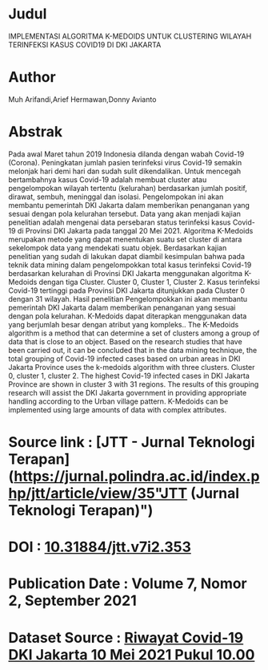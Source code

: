 # Judul 
IMPLEMENTASI ALGORITMA K-MEDOIDS UNTUK CLUSTERING WILAYAH TERINFEKSI KASUS COVID19 DI DKI JAKARTA
# Author 
Muh Arifandi,Arief Hermawan,Donny Avianto
# Abstrak
Pada awal Maret tahun 2019 Indonesia dilanda dengan wabah Covid-19 (Corona). Peningkatan jumlah pasien terinfeksi virus Covid-19 semakin melonjak hari demi hari dan sudah sulit dikendalikan. Untuk mencegah bertambahnya kasus Covid-19 adalah membuat cluster atau pengelompokan wilayah tertentu (kelurahan) berdasarkan jumlah positif, dirawat, sembuh, meninggal dan isolasi. Pengelompokan ini akan membantu pemerintah DKI Jakarta dalam memberikan penanganan yang sesuai dengan pola kelurahan tersebut. Data yang akan menjadi kajian penelitian adalah mengenai data persebaran status terinfeksi kasus Covid-19 di Provinsi DKI Jakarta pada tanggal 20 Mei 2021. Algoritma K-Medoids merupakan metode yang dapat menentukan suatu set cluster di antara sekelompok data yang mendekati suatu objek. Berdasarkan kajian penelitian yang sudah di lakukan dapat diambil kesimpulan bahwa pada teknik data mining dalam pengelompokkan total kasus terinfeksi Covid-19 berdasarkan kelurahan di Provinsi DKI Jakarta menggunakan algoritma K-Medoids dengan tiga Cluster. Cluster 0, Cluster 1, Cluster 2. Kasus terinfeksi Covid-19 tertinggi pada Provinsi DKI Jakarta ditunjukkan pada Cluster 0 dengan 31 wilayah. Hasil penelitian Pengelompokkan ini akan membantu pemerintah DKI Jakarta dalam memberikan penanganan yang sesuai dengan pola kelurahan. K-Medoids dapat diterapkan menggunakan data yang berjumlah besar dengan atribut yang kompleks.. The K-Medoids algorithm is a method that can determine a set of clusters among a group of data that is close to an object. Based on the research studies that have been carried out, it can be concluded that in the data mining technique, the total grouping of Covid-19 infected cases based on urban areas in DKI Jakarta Province uses the k-medoids algorithm with three clusters. Cluster 0, cluster 1, cluster 2. The highest Covid-19 infected cases in DKI Jakarta Province are shown in cluster 3 with 31 regions. The results of this grouping research will assist the DKI Jakarta government in providing appropriate handling according to the Urban village pattern. K-Medoids can be implemented using large amounts of data with complex attributes.
# Source link : [JTT - Jurnal Teknologi Terapan](https://jurnal.polindra.ac.id/index.php/jtt/article/view/35"JTT (Jurnal Teknologi Terapan)")
# DOI : [10.31884/jtt.v7i2.353](https://doi.org/10.31884/jtt.v7i2.353"DOI")
# Publication Date : Volume 7, Nomor 2, September 2021 
# Dataset Source : [Riwayat Covid-19 DKI Jakarta 10 Mei 2021 Pukul 10.00](https://riwayat-file-covid-19-dkijakartajakartagis.hub.arcgis.com)
